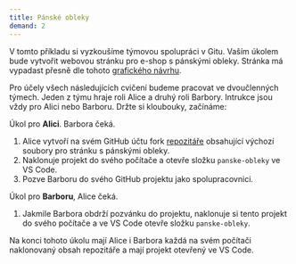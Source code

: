 ```yaml
---
title: Pánské obleky
demand: 2
---
```


V tomto příkladu si vyzkoušíme týmovou spolupráci v Gitu. Vaším úkolem bude vytvořit webovou stránku pro e-shop s pánskými obleky. Stránka má vypadast přesně dle tohoto [grafického návrhu](assets/layout.png).

Pro účely všech následujících cvičení budeme pracovat ve dvoučlenných týmech. Jeden z týmu hraje roli Alice a druhý roli Barbory. Intrukce jsou vždy pro Alici nebo Barboru. Držte si kloubouky, začínáme:

Úkol pro **Alici**. Barbora čeká.

1. Alice vytvoří na svém GitHub účtu fork [repozitáře](https://github.com/Czechitas-podklady-WEB/panske-obleky) obsahující výchozí soubory pro stránku s pánskými obleky.
1. Naklonuje projekt do svého počítače a otevře složku `panske-obleky` ve VS Code.
1. Pozve Barboru do svého GitHub projektu jako spolupracovnici. 

Úkol pro **Barboru**, Alice čeká.

1. Jakmile Barbora obdrží pozvánku do projektu, naklonuje si tento projekt do svého počítače a ve VS Code otevře složku `panske-obleky`. 

Na konci tohoto úkolu mají Alice i Barbora každá na svém počítači naklonovaný obsah repozitáře a mají projekt otevřený ve VS Code.